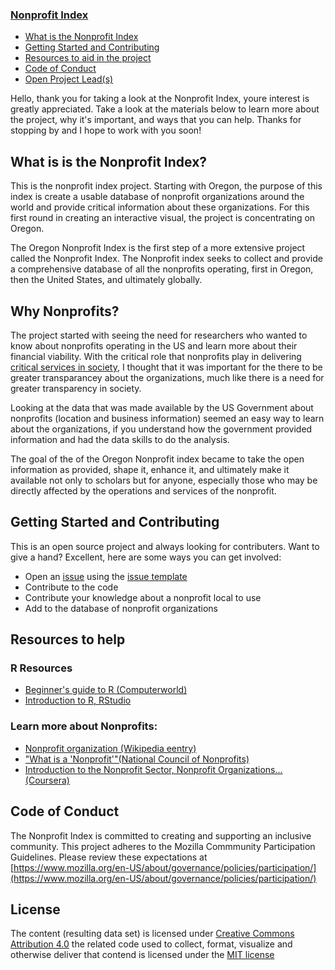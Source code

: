 ### [Nonprofit Index](https://walecain.github.io/nonprofit-index/)

- [What is the Nonprofit Index]() 
- [Getting Started and Contributing]()
- [Resources to aid in the project]()
- [Code of Conduct]()
- [Open Project Lead(s)]()

Hello, thank you for taking a look at the Nonprofit Index, youre interest is greatly appreciated.  Take a look at the materials below to learn more about the project, why it's important, and ways that you can help.  Thanks for stopping by and I hope to work with you soon!


## What is is the Nonprofit Index?

This is the nonprofit index project. Starting with Oregon, the purpose of this index is create a usable database of nonprofit organizations around the world and provide critical information about these organizations.  For this first round in creating an interactive visual, the project is concentrating on Oregon.  

The Oregon Nonprofit Index is the first step of a more extensive project called the Nonprofit Index. The Nonprofit index seeks to collect and provide a comprehensive database of all the nonprofits operating, first in Oregon, then the United States, and ultimately globally.

## Why Nonprofits?

The project started with seeing the need for researchers who wanted to know about nonprofits operating in the US and learn more about their financial viability. With the critical role that nonprofits play in delivering [critical services in society](https://www.aspeninstitute.org/blog-posts/a-strong-nonprofit-sector-is-key-to-thriving-communities/), I thought that it was important for the there to be greater transparancey about the organizations, much like there is a need for greater transparency in society.  

Looking at the data that was made available by the US Government about nonprofits (location and business information) seemed an easy way to learn about the organizations, if you understand how the government provided information and had the data skills to do the analysis.

The goal of the of the Oregon Nonprofit index became to take the open information as provided, shape it, enhance it, and ultimately make it available not only to scholars but for anyone, especially those who may be directly affected by the operations and services of the nonprofit. 

## Getting Started and Contributing

This is an open source project and always looking for contributers.  Want to give a hand?  Excellent, here are some ways you can get involved:
- Open an [issue](https://github.com/walecain/nonprofit-index/issues) using the [issue template]()
- Contribute to the code
- Contribute your knowledge about a nonprofit local to use
- Add to the database of nonprofit organizations

## Resources to help

### R Resources

- [Beginner's guide to R (Computerworld)](https://www.google.com/search?q=Introduction+to+r&oq=Introduction+to+r&aqs=chrome..69i57j69i60l2j69i61j0l2.3441j0j4&sourceid=chrome&ie=UTF-8)
- [Introduction to R, RStudio](https://web.stanford.edu/class/stats101/intro/intro-lab01.html)
### Learn more about Nonprofits:
- [Nonprofit organization (Wikipedia eentry)](https://en.wikipedia.org/wiki/Nonprofit_organization)
- ["What is a 'Nonprofit'"(National Council of Nonprofits)](https://www.councilofnonprofits.org/what-is-a-nonprofit)
- [Introduction to the Nonprofit Sector, Nonprofit Organizations...(Coursera)](https://www.coursera.org/learn/nonprofit-organizations)

## Code of Conduct

The Nonprofit Index is committed to creating and supporting an inclusive community.  This project adheres to the Mozilla Commmunity Participation Guidelines.  Please review these expectations at [https://www.mozilla.org/en-US/about/governance/policies/participation/](https://www.mozilla.org/en-US/about/governance/policies/participation/)

## License

The content (resulting data set) is licensed under [Creative Commons Attribution 4.0](https://creativecommons.org/licenses/by/4.0/) the related code used to collect, format, visualize and otherwise deliver that contend is licensed under the [MIT license](https://opensource.org/licenses/mit-license.php)
